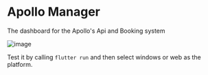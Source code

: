 # Apollo Manager
The dashboard for the Apollo's Api and Booking system

![image](https://github.com/AlphaSoundZ/apollo-manager/assets/85343235/d0ccd048-ece4-4f89-a8e3-11b84b144dcb)

Test it by calling ```flutter run``` and then select windows or web as the platform.
